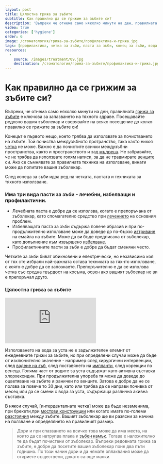 ```yaml
---
layout: post
title: Цялостна грижа за зъбите
subtitle: Как правилно да се грижим за зъбите си?
description: 'Въпреки че отнема само няколко минути на ден, правилната грижа за зъбите е ключова за запазването на тяхното здраве. Посещавайте редовно вашия зъболекар и сверявайте на всяко посещение до колко правилно се грижите за зъбите си!'
video: true
categories: ['hygiene']
order: 6
image: /стоматология/грижа-за-зъбите/профилактика-и-грижа.jpg
tags: [профилактика, четка за зъби, паста за зъби, конец за зъби, вода за уста]
resources:
  -
    source: /images/treatment/09.jpg
    destination: /стоматология/грижа-за-зъбите/профилактика-и-грижа.jpg
---
```

# Как правилно да се грижим за зъбите си?

Въпреки, че отнема само няколко минути на ден, правилната [грижа за зъбите](../зъболекар/стоматологична-профилактика.html "Профилактична грижа за зъбите") е ключова за запазването на тяхното здраве. Посещавайте редовно вашия зъболекар и сверявайте на всяко посещение до колко правилно се грижите за зъбите си!

Конецът е първото нещо, което трябва да използвате за почистването на зъбите. Той почиства междузъбното протранство, така както никоя [четка](../стоматология/четка-за-зъби.html "Електрическа или обикновена четка за зъби") не може. Важно е да почистите всички мeждузъбни пространства, както и пространството и зад [мъдреца](../стоматология/мъдрец.html "Вадене на мъдрец при добър зъболекар"). Не забравяйте, че не трябва да използвате голям натиск, за да не травмирате [венците](../зъболекар/услуги/лечение-на-венци.html "Лечение на венци") си. Ако се съмнявате за правилната техника на използване, винаги може да попитате вашия зъболекар. 

След конеца за зъби идва ред на четката, пастата и техниката за тяхното използване.

### Има три вида пасти за зъби - лечебни, избелващи и профилактични.
- Лечебната паста е добре да се използва, когато е препоръчана от зъболекар, като спомагателно средство при [лечението](../зъболекар/лечение-на-зъби.html "Лечение на зъби при добър зъболекар") на основния проблем. 
- Избелващата паста за зъби съдържа повече абразив и при по-продължително използване може да доведе до по-бързо [изтриване](../стоматология/изтриване-на-зъбите.html "Изтриване на зъбите") на емайла на зъбите. Може да ви бъде предписана от зъболекар, като допълнение към извършено [избелване](../зъболекар/услуги/избелване-на-зъби.html "Избелване на зъби").
- Профилактичните пасти за зъби е добре да бъдат сменяни често.

Четките за зъби биват обикновени и електречески, но независимо коя от тях сте избрали най-важната остава техниката за тяхнто използване, с която е добре да се запознаете. Препоръчително е да се използва четка със средна твърдост на косъма, освен ако вашият зъбоекар не ви е препоръчал друго.

### Цялостна грижа за зъбите

<iframe class="video" src="http://www.youtube.com/embed/vQkyXgdQAeU?rel=0" frameborder="0" allowfullscreen></iframe>

Използването на вода за уста не е задължителен елемнт от ежедневните грижи за зъбите, но при определени случаи може да бъде от изключително значение - например след хирургични интервенции, след [вадене на зъб](../зъболекар/услуги/вадене-на-зъб.html "Вадене на зъб"), след поставянето на [импланти](../зъболекар/услуги/зъбни-импланти.html "Поставяне на зъбни импланти"), след корекции по венеца. Голяма част от водите за уста съдържат като активна съставка хлорхексидин. При продължителна упореба тя може да доведе до оцветяване на зъбите и ранички по венците. Затова е добре да не се ползва за повече то 30 дни, като или трябва да се направи почивка от месец или да се смени с вода за уста, съдържаща различна акивна съставка.

В някои случай, [интерденталната четка] може да бъде незаменима, при брекети,при [мостови конструкции](../зъболекар/услуги/коронки-и-мостове.html "Поставяне на коронки и мостове") или когато имате по-големи [разстояния](../стоматология/разстояние-между-зъбите.html "Затваряне на разстояния между зъбите") между зъбите. Вашият зъболекар ще ви разясни за начина на ползване и определянето на правилният размер.

> Дори и при спазването на всичко това може да има места, на които да се натрупва плака и [зъбен камък](../стоматология/почистване-на-зъбен-камък.html "Почистване на зъбен камък"). Тогава е наложително те да бъдат почистени от зъболекар. Въпреки редовната грижа за зъбите, е добре да посетите вашия зъболекар поне два пъти годишно. По този начин дори и да нямате оплаквания може да откриете съществени, докато са още малки.
